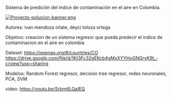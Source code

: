 Sistema de predición del indice de contaminación en el aire en Colombia.

[![Proyecto-polucion-banner.png](https://i.postimg.cc/yd2dC3tk/Proyecto-polucion-banner.png)](https://postimg.cc/k6F9xGnm)

Autores: ivan mendoza oñate, deyci toloza ortega

Objetivo: creacion de un sistema regresor que pueda predecir el indice de contaminacion en el aire en colombia

Dataset: https://openaq.org/#/countries/CO  https://drive.google.com/file/d/1Kt3Fc32gEKcb4gMxXYYHoGNGryK9I_-c/view?usp=sharing

Modelos: Random Forest regresor, decision tree regresor, redes neuronales, PCA, SVM

video: https://youtu.be/Srbm6LQaIEQ


